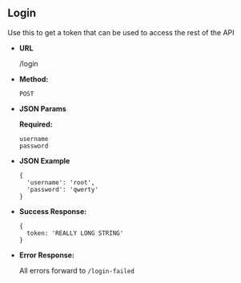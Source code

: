**Login**
----
  Use this to get a token that can be used to access the rest of the API

* **URL**

  /login

* **Method:**

  `POST`

*  **JSON Params**

   **Required:**

   `username`<br />
   `password`

* **JSON Example**

  ```
  {
    'username': 'root',
    'password': 'qwerty'
  }
  ```

* **Success Response:**

  ```
  {
    token: 'REALLY LONG STRING'
  }
  ```

* **Error Response:**

  All errors forward to `/login-failed`
